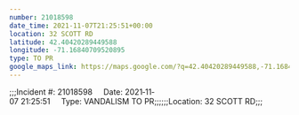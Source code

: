 ```yaml
---
number: 21018598
date_time: 2021-11-07T21:25:51+00:00
location: 32 SCOTT RD
latitude: 42.40420289449588
longitude: -71.16840709520895
type: TO PR
google_maps_link: https://maps.google.com/?q=42.40420289449588,-71.16840709520895
---
```


;;;Incident #: 21018598     Date: 2021‐11‐07 21:25:51     Type: VANDALISM TO PR;;;;;;Location: 32 SCOTT RD;;;
